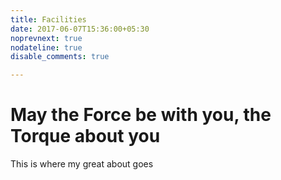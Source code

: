 ```yaml
---
title: Facilities
date: 2017-06-07T15:36:00+05:30
noprevnext: true
nodateline: true
disable_comments: true

---
```


# May the Force be with you, the Torque about you

This is where my great about goes
